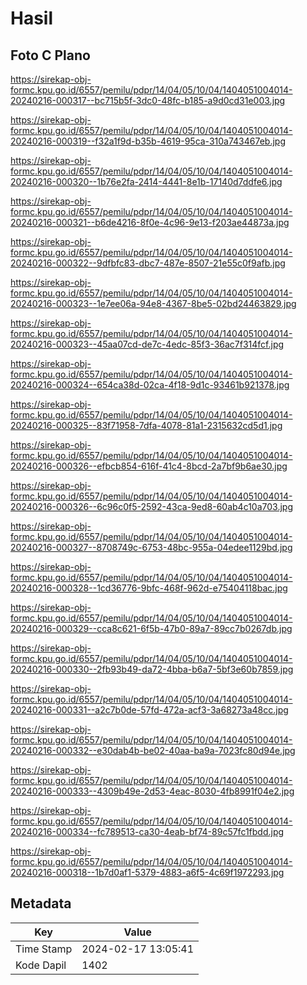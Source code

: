 # Hasil

## Foto C Plano

https://sirekap-obj-formc.kpu.go.id/6557/pemilu/pdpr/14/04/05/10/04/1404051004014-20240216-000317--bc715b5f-3dc0-48fc-b185-a9d0cd31e003.jpg

https://sirekap-obj-formc.kpu.go.id/6557/pemilu/pdpr/14/04/05/10/04/1404051004014-20240216-000319--f32a1f9d-b35b-4619-95ca-310a743467eb.jpg

https://sirekap-obj-formc.kpu.go.id/6557/pemilu/pdpr/14/04/05/10/04/1404051004014-20240216-000320--1b76e2fa-2414-4441-8e1b-17140d7ddfe6.jpg

https://sirekap-obj-formc.kpu.go.id/6557/pemilu/pdpr/14/04/05/10/04/1404051004014-20240216-000321--b6de4216-8f0e-4c96-9e13-f203ae44873a.jpg

https://sirekap-obj-formc.kpu.go.id/6557/pemilu/pdpr/14/04/05/10/04/1404051004014-20240216-000322--9dfbfc83-dbc7-487e-8507-21e55c0f9afb.jpg

https://sirekap-obj-formc.kpu.go.id/6557/pemilu/pdpr/14/04/05/10/04/1404051004014-20240216-000323--1e7ee06a-94e8-4367-8be5-02bd24463829.jpg

https://sirekap-obj-formc.kpu.go.id/6557/pemilu/pdpr/14/04/05/10/04/1404051004014-20240216-000323--45aa07cd-de7c-4edc-85f3-36ac7f314fcf.jpg

https://sirekap-obj-formc.kpu.go.id/6557/pemilu/pdpr/14/04/05/10/04/1404051004014-20240216-000324--654ca38d-02ca-4f18-9d1c-93461b921378.jpg

https://sirekap-obj-formc.kpu.go.id/6557/pemilu/pdpr/14/04/05/10/04/1404051004014-20240216-000325--83f71958-7dfa-4078-81a1-2315632cd5d1.jpg

https://sirekap-obj-formc.kpu.go.id/6557/pemilu/pdpr/14/04/05/10/04/1404051004014-20240216-000326--efbcb854-616f-41c4-8bcd-2a7bf9b6ae30.jpg

https://sirekap-obj-formc.kpu.go.id/6557/pemilu/pdpr/14/04/05/10/04/1404051004014-20240216-000326--6c96c0f5-2592-43ca-9ed8-60ab4c10a703.jpg

https://sirekap-obj-formc.kpu.go.id/6557/pemilu/pdpr/14/04/05/10/04/1404051004014-20240216-000327--8708749c-6753-48bc-955a-04edee1129bd.jpg

https://sirekap-obj-formc.kpu.go.id/6557/pemilu/pdpr/14/04/05/10/04/1404051004014-20240216-000328--1cd36776-9bfc-468f-962d-e75404118bac.jpg

https://sirekap-obj-formc.kpu.go.id/6557/pemilu/pdpr/14/04/05/10/04/1404051004014-20240216-000329--cca8c621-6f5b-47b0-89a7-89cc7b0267db.jpg

https://sirekap-obj-formc.kpu.go.id/6557/pemilu/pdpr/14/04/05/10/04/1404051004014-20240216-000330--2fb93b49-da72-4bba-b6a7-5bf3e60b7859.jpg

https://sirekap-obj-formc.kpu.go.id/6557/pemilu/pdpr/14/04/05/10/04/1404051004014-20240216-000331--a2c7b0de-57fd-472a-acf3-3a68273a48cc.jpg

https://sirekap-obj-formc.kpu.go.id/6557/pemilu/pdpr/14/04/05/10/04/1404051004014-20240216-000332--e30dab4b-be02-40aa-ba9a-7023fc80d94e.jpg

https://sirekap-obj-formc.kpu.go.id/6557/pemilu/pdpr/14/04/05/10/04/1404051004014-20240216-000333--4309b49e-2d53-4eac-8030-4fb8991f04e2.jpg

https://sirekap-obj-formc.kpu.go.id/6557/pemilu/pdpr/14/04/05/10/04/1404051004014-20240216-000334--fc789513-ca30-4eab-bf74-89c57fc1fbdd.jpg

https://sirekap-obj-formc.kpu.go.id/6557/pemilu/pdpr/14/04/05/10/04/1404051004014-20240216-000318--1b7d0af1-5379-4883-a6f5-4c69f1972293.jpg


## Metadata

| Key        | Value               |
| ---------- | ------------------- |
| Time Stamp | 2024-02-17 13:05:41 |
| Kode Dapil | 1402                |



